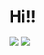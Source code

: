 # Hi!!
<img src="https://img.shields.io/badge/React-3DDC84?style=flat-square&logo=React&logoColor=white"/>
<img src="https://img.shields.io/badge/AnyDesk-EF443B?style=flat-square&logo=AnyDesk&logoColor=white"/>

